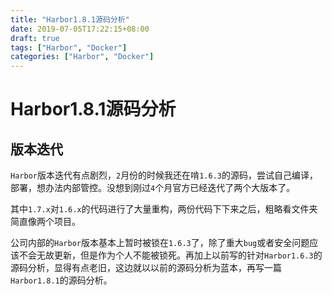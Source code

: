 ```yaml
---
title: "Harbor1.8.1源码分析"
date: 2019-07-05T17:22:15+08:00
draft: true
tags: ["Harbor", "Docker"]
categories: ["Harbor", "Docker"]
---
```


# Harbor1.8.1源码分析

## 版本迭代

`Harbor`版本迭代有点剧烈，`2`月份的时候我还在啃`1.6.3`的源码，尝试自己编译，部署，想办法内部管控。没想到刚过`4`个月官方已经迭代了两个大版本了。

其中`1.7.x`对`1.6.x`的代码进行了大量重构，两份代码下下来之后，粗略看文件夹简直像两个项目。

公司内部的`Harbor`版本基本上暂时被锁在`1.6.3`了，除了重大`bug`或者安全问题应该不会无故更新，但是作为个人不能被锁死。再加上以前写的针对`Harbor1.6.3`的源码分析，显得有点老旧，这边就以以前的源码分析为蓝本，再写一篇`Harbor1.8.1`的源码分析。

## 